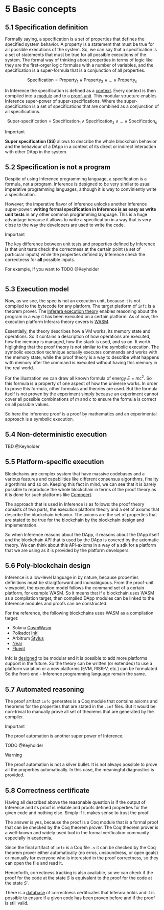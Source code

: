 # 5 Basic concepts

## 5.1 Specification definition

Formally saying, a specification is a set of properties that defines the specified system behavior. A property is a statement that must be true for all possible executions of the system. So, we can say that a specification is a set of statements that must be true for all possible executions of the system. The formal way of thinking about properties in terms of logic like they are the first-orger logic formulas with a number of variables, and the specification is a super-formula that is a conjunction of all properties.

$$
\text{Specification} = \text{Property}_1 \land \text{Property}_2 \land \ldots \land \text{Property}_n
$$

In Inference the specification is defined as a [context](./definitions.md#101-context). Every context is then compiled into a [module](./terms-and-definitions.md#module) and to a [proof-unit](./terms-and-definitions.md#proof-unit). This modular structure enables Inference super-power of super-specifications. Where the super-specification is a set of specifications that are combined as a conjunction of all specifications.

$$
\text{Super-specification} = \text{Specification}_1 \land \text{Specification}_2 \land \ldots \land \text{Specification}_n
$$

> [!IMPORTANT]
> **Super specification (SS)** allows to describe the whole blockchain behavior and the behaviour of a DApp in a context of its direct or indirect interaction with other DApp in the system. 

## 5.2 Specification is not a program

Despite of using Inference programming language, a specification is a formula, not a program. Inference is designed to be very similar to usual imperative programming languages, although it is way to conviniently write a specification.

However; the imperative flavor of Inference unlocks another Inference super-power: **writing formal specification in Inference is as easy as write unit tests** in any other common programming language. This is a huge advantage because it allows to write a specification in a way that is very close to the way the developers are used to write the code.

> [!IMPORTANT]
> The key difference between unit tests and properties defined by Inference is that unit tests check the correctness at the certain point (a set of particular inputs) while the properties defined by Inference check the correctness for **all** possible inputs.

For example, if you want to TODO @Keyholder

```inference
```

## 5.3 Execution model

Now, as we see, the spec is not an execution unit, because it is not compiled to the bytecode for any platform. The target platform of `infc` is a theorem prover. The [Inferara execution theory](TODO) enables reasoning about the program in a way it has been executed on a certain platform. As of now, the execution platform Inferara theory covers is [WASM](https://webassembly.org/).

Essentially, the theory describes how a VM works, its memory state and operations. So it contains a description of how operations are executed, how the memory is managed, how the stack is used, and so on. It worth higlighting that the proof theory is not similar to the symbolic execution. The symbolic execution technique actually executes commands and works with the memory state, while the proof theory is a way to describe what happens with memory after the command is executed without having this memory in the real world.

For the illustration we can draw all known formula of energy $E=mc^2$. So this formula is a property of one aspect of how the universe works. In order to prove this formula, other formulas and theories are used. But the formula itself is not proven by the experiment simply because an experiment cannot cover all possible combinations of $m$ and $c$ to ensure the formula is correct on all possible values.

So here the Inference proof is a proof by mathematics and an experimental approach is a symbolic execution.

## 5.4 Non-deterministic execution

TBD @Keyholder

## 5.5 Platform-specific execution

Blockchains are complex system that have massive codebases and a various features and capabilities like different consensus algorithms, finality algorthims and so on. Keeping this fact in mind, we can see that it is barely possible to reproduce the whole blockchain in terms of the proof theory as it is done for such platforms like [Compcert](https://github.com/AbsInt/CompCert).

The approach that is used in Inference is as follows: the proof theory consists of two parts, the execution platform theory and a set of axioms that describe the blockchain behavior. The axioms are the set of properties that are stated to be true for the blockchain by the blockchain design and implementation.

So when Inference reasons about the DApp, it reasons about the DApp itself and the blockchain API that is used by the DApp is covered by the axiomatic theory. We can think about this API-axioms in a way of a sdk for a platform that we are using as it is provided by the platform developers.

## 5.6 Poly-blockchain design

Inference is a low-level language in by nature, because properties definitions must be straigtforward and inumabiguous. From the proof-unit viewpoint, the execution model follows the command set of a certain platform, for example WASM. So it means that if a blockchain uses WASM as a compilation target, then compiled DApp modules can be linked to the Inference modules and proofs can be constructed.

For the reference, the following blockchains uses WASM as a compilation target:

- Solana [CosmWasm](https://book.cosmwasm.com/index.html)
- Polkadot [Ink!](https://use.ink/smart-contracts-polkadot/)
- Arbitrum [Stylus](https://arbitrum.io/stylus)
- [Near](https://docs.near.org/build/smart-contracts/what-is)
- [Fluent](https://docs.fluentlabs.xyz/learn)

Infc is [designed](./general-description.md#compiler-design) to be modular and it is possible to add more platforms support in the future. So the theory can be written (or extended) to use a platform variation or a new platforms (EVM, RISK-V, etc.) can be formulated. So the front-end - Inference programming language remain the same.

## 5.7 Automated reasoning

The proof artifact `infc` generates is a Coq module that contains axioms and theorems for the properties that are stated in the `.inf` files. But it would be non-trivial to manually prove all set of theorems that are generated by the compiler.

> [!IMPORTANT]
>The proof automation is another super power of Inference.

TODO @Keyholder

> [!WARNING]
> The proof automation is not a silver bullet. It is not always possible to prove all the properties automatically. In this case, the meaningful diagnostics is provided.

## 5.8 Correctness certificate

Having all described above the reasonable question is if the output of Inference and its proof is reliable and proofs defined properties for the given code and nothing else. Simply if it makes sense to trust the proof.

The answer is yes, because the proof is a Coq module that is a formal proof that can be checked by the Coq theorem prover. The Coq theorem prover is a well-known and widely used tool in the formal verification community especially in academia.

Since the final artifact of `infc` is a Coq file `.v` it can be checked by the Coq theorem prover either automatically (no erros, unsoundness, or open goals) or manually for everyone who is interested in the proof correctness, so they can open the file and read it.

Henceforth, correctness tracking is also available, so we can check if the proof for the code at the state $S$ is equivalent to the proof for the code at the state $S'$.

There is a [database](TODO) of correctness certificates that Inferara holds and it is possible to ensure if a given code has been proven before and if the proof is still valid. 
